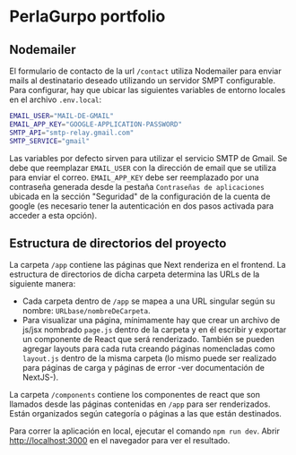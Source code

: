 # PerlaGurpo portfolio

## Nodemailer

El formulario de contacto de la url `/contact` utiliza Nodemailer para enviar mails al destinatario deseado utilizando un servidor SMPT configurable. Para configurar, hay que ubicar las siguientes variables de entorno locales en el archivo `.env.local`:

```bash
EMAIL_USER="MAIL-DE-GMAIL"
EMAIL_APP_KEY="GOOGLE-APPLICATION-PASSWORD"
SMTP_API="smtp-relay.gmail.com"
SMTP_SERVICE="gmail"
```
Las variables por defecto sirven para utilizar el servicio SMTP de Gmail.
Se debe que reemplazar `EMAIL_USER` con la dirección de email que se utiliza para enviar el correo. `EMAIL_APP_KEY` debe ser reemplazado por una contraseña generada desde la pestaña `Contraseñas de aplicaciones` ubicada en la sección "Seguridad" de la configuración de la cuenta de google (es necesario tener la autenticación en dos pasos activada para acceder a esta opción).


## Estructura de directorios del proyecto

La carpeta `/app` contiene las páginas que Next renderiza en el frontend. La estructura de directorios de dicha carpeta determina las URLs de la siguiente manera:
- Cada carpeta dentro de `/app` se mapea a una URL singular según su nombre: `URLbase/nombreDeCarpeta`.
- Para visualizar una página, mínimamente hay que crear un archivo de js/jsx nombrado `page.js` dentro de la carpeta y en él escribir y exportar un componente de React que será renderizado. También se pueden agregar layouts para cada ruta creando páginas nomencladas como `layout.js` dentro de la misma carpeta (lo mismo puede ser realizado para páginas de carga y páginas de error -ver documentación de NextJS-).

La carpeta `/components` contiene los componentes de react que son llamados desde las páginas contenidas en `/app` para ser renderizados. Están organizados según categoría o páginas a las que están destinados.

Para correr la aplicación en local, ejecutar el comando `npm run dev`. Abrir [http://localhost:3000](http://localhost:3000) en el navegador para ver el resultado.